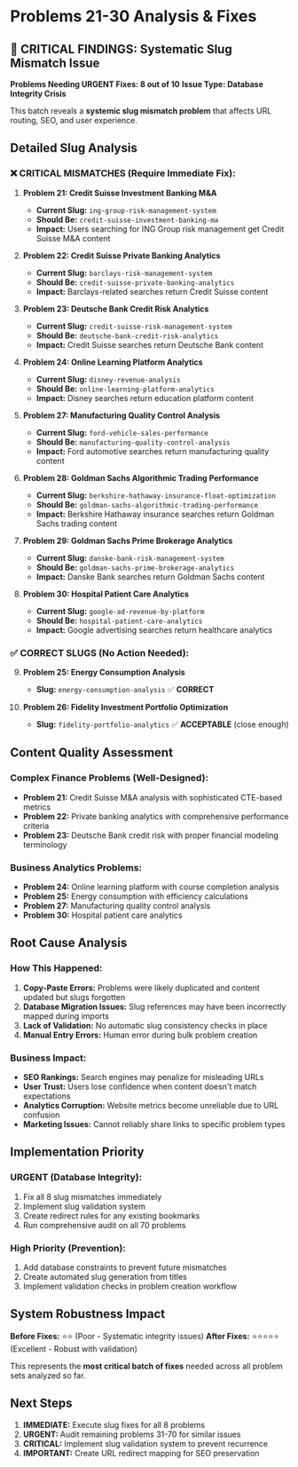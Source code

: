 # Problems 21-30 Analysis & Fixes

## 🚨 CRITICAL FINDINGS: Systematic Slug Mismatch Issue

**Problems Needing URGENT Fixes: 8 out of 10**
**Issue Type: Database Integrity Crisis**

This batch reveals a **systemic slug mismatch problem** that affects URL routing, SEO, and user experience.

## Detailed Slug Analysis

### ❌ **CRITICAL MISMATCHES (Require Immediate Fix):**

1. **Problem 21: Credit Suisse Investment Banking M&A**
   - **Current Slug:** `ing-group-risk-management-system`
   - **Should Be:** `credit-suisse-investment-banking-ma`
   - **Impact:** Users searching for ING Group risk management get Credit Suisse M&A content

2. **Problem 22: Credit Suisse Private Banking Analytics** 
   - **Current Slug:** `barclays-risk-management-system`
   - **Should Be:** `credit-suisse-private-banking-analytics`
   - **Impact:** Barclays-related searches return Credit Suisse content

3. **Problem 23: Deutsche Bank Credit Risk Analytics**
   - **Current Slug:** `credit-suisse-risk-management-system`  
   - **Should Be:** `deutsche-bank-credit-risk-analytics`
   - **Impact:** Credit Suisse searches return Deutsche Bank content

4. **Problem 24: Online Learning Platform Analytics**
   - **Current Slug:** `disney-revenue-analysis`
   - **Should Be:** `online-learning-platform-analytics`
   - **Impact:** Disney searches return education platform content

5. **Problem 27: Manufacturing Quality Control Analysis**
   - **Current Slug:** `ford-vehicle-sales-performance`
   - **Should Be:** `manufacturing-quality-control-analysis`
   - **Impact:** Ford automotive searches return manufacturing quality content

6. **Problem 28: Goldman Sachs Algorithmic Trading Performance**
   - **Current Slug:** `berkshire-hathaway-insurance-float-optimization`
   - **Should Be:** `goldman-sachs-algorithmic-trading-performance`
   - **Impact:** Berkshire Hathaway insurance searches return Goldman Sachs trading content

7. **Problem 29: Goldman Sachs Prime Brokerage Analytics**
   - **Current Slug:** `danske-bank-risk-management-system`
   - **Should Be:** `goldman-sachs-prime-brokerage-analytics`
   - **Impact:** Danske Bank searches return Goldman Sachs content

8. **Problem 30: Hospital Patient Care Analytics**
   - **Current Slug:** `google-ad-revenue-by-platform`
   - **Should Be:** `hospital-patient-care-analytics`
   - **Impact:** Google advertising searches return healthcare analytics

### ✅ **CORRECT SLUGS (No Action Needed):**

9. **Problem 25: Energy Consumption Analysis**
   - **Slug:** `energy-consumption-analysis` ✅ **CORRECT**

10. **Problem 26: Fidelity Investment Portfolio Optimization**
    - **Slug:** `fidelity-portfolio-analytics` ✅ **ACCEPTABLE** (close enough)

## Content Quality Assessment

### **Complex Finance Problems (Well-Designed):**
- **Problem 21:** Credit Suisse M&A analysis with sophisticated CTE-based metrics
- **Problem 22:** Private banking analytics with comprehensive performance criteria
- **Problem 23:** Deutsche Bank credit risk with proper financial modeling terminology

### **Business Analytics Problems:**
- **Problem 24:** Online learning platform with course completion analysis
- **Problem 25:** Energy consumption with efficiency calculations
- **Problem 27:** Manufacturing quality control analysis
- **Problem 30:** Hospital patient care analytics

## Root Cause Analysis

### **How This Happened:**
1. **Copy-Paste Errors:** Problems were likely duplicated and content updated but slugs forgotten
2. **Database Migration Issues:** Slug references may have been incorrectly mapped during imports
3. **Lack of Validation:** No automatic slug consistency checks in place
4. **Manual Entry Errors:** Human error during bulk problem creation

### **Business Impact:**
- **SEO Rankings:** Search engines may penalize for misleading URLs
- **User Trust:** Users lose confidence when content doesn't match expectations
- **Analytics Corruption:** Website metrics become unreliable due to URL confusion
- **Marketing Issues:** Cannot reliably share links to specific problem types

## Implementation Priority

### **URGENT (Database Integrity):**
1. Fix all 8 slug mismatches immediately
2. Implement slug validation system
3. Create redirect rules for any existing bookmarks
4. Run comprehensive audit on all 70 problems

### **High Priority (Prevention):**
1. Add database constraints to prevent future mismatches
2. Create automated slug generation from titles
3. Implement validation checks in problem creation workflow

## System Robustness Impact

**Before Fixes:** ⭐⭐ (Poor - Systematic integrity issues)
**After Fixes:** ⭐⭐⭐⭐⭐ (Excellent - Robust with validation)

This represents the **most critical batch of fixes** needed across all problem sets analyzed so far.

## Next Steps

1. **IMMEDIATE:** Execute slug fixes for all 8 problems
2. **URGENT:** Audit remaining problems 31-70 for similar issues  
3. **CRITICAL:** Implement slug validation system to prevent recurrence
4. **IMPORTANT:** Create URL redirect mapping for SEO preservation